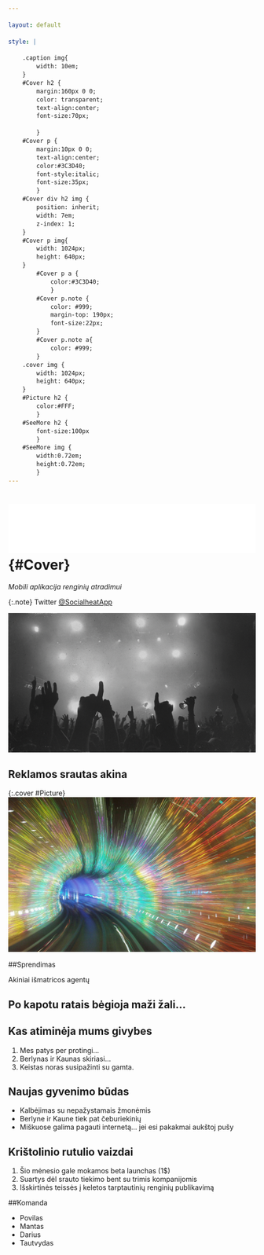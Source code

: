 ```yaml
---

layout: default

style: |

    .caption img{
        width: 10em;
    }
    #Cover h2 {
        margin:160px 0 0;
        color: transparent;
        text-align:center;
        font-size:70px;

        }
    #Cover p {
        margin:10px 0 0;
        text-align:center;
        color:#3C3D40;
        font-style:italic;
        font-size:35px;
        }
    #Cover div h2 img {
        position: inherit;
        width: 7em;
        z-index: 1;
    }
    #Cover p img{
        width: 1024px;
        height: 640px;
    }
        #Cover p a {
            color:#3C3D40;
            }
        #Cover p.note {
            color: #999;
            margin-top: 190px;
            font-size:22px;
        }
        #Cover p.note a{
            color: #999;
        }
    .cover img {
        width: 1024px;
        height: 640px;
    }
    #Picture h2 {
        color:#FFF;
        }
    #SeeMore h2 {
        font-size:100px
        }
    #SeeMore img {
        width:0.72em;
        height:0.72em;
        }
---
```


# ![](pictures/logo_white.svg) {#Cover}
*Mobili aplikacija renginių atradimui*

{:.note}
Twitter [@SocialheatApp](http://twitter.com/SocialheatApp) 

![](pictures/bg0.png)


## Reklamos srautas akina
{:.cover #Picture}
![](pictures/tunnel.jpg)

##Sprendimas

Akiniai išmatricos agentų


## Po kapotu ratais bėgioja maži žali...

## Kas atiminėja mums givybes

1. Mes patys per protingi...
2. Berlynas ir Kaunas skiriasi... 
3. Keistas noras susipažinti su gamta.

## Naujas gyvenimo būdas

* Kalbėjimas su nepažystamais žmonėmis
* Berlyne ir Kaune tiek pat čeburiekinių
* Miškuose galima pagauti internetą... jei esi pakakmai aukštoj pušy

## Krištolinio rutulio vaizdai

1. Šio mėnesio gale mokamos beta launchas (1$)
2. Suartys dėl srauto tiekimo bent su trimis kompanijomis
3. Išskirtinės teissės į keletos tarptautinių renginių publikavimą

##Komanda

* Povilas
* Mantas
* Darius
* Tautvydas

